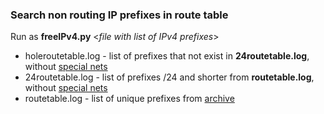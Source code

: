 ### Search non routing IP prefixes in route table

Run as <b>freeIPv4.py</b> \<<i>file with list of IPv4 prefixes</i>\>

- holeroutetable.log - list of prefixes that not exist in <b>24routetable.log</b>, without [special nets](http://www.iana.org./assignments/iana-ipv4-special-registry/iana-ipv4-special-registry.xhtml)
- 24routetable.log - list of prefixes /24 and shorter from <b>routetable.log</b>, without [special nets](http://www.iana.org./assignments/iana-ipv4-special-registry/iana-ipv4-special-registry.xhtml)
- routetable.log - list of unique prefixes from [archive](http://archive.routeviews.org/oix-route-views/2016.04/oix-full-snapshot-2016-04-20-2200.bz2)
